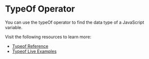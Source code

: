 # TypeOf Operator

You can use the typeOf operator to find the data type of a JavaScript variable.

Visit the following resources to learn more:

- [Typeof Reference](https://developer.mozilla.org/en-US/docs/Web/JavaScript/Reference/Operators/typeof)
- [Typeof Live Examples](https://www.w3schools.com/js/tryit.asp?filename=tryjs_typeof_all)
